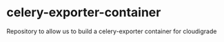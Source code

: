 # celery-exporter-container
Repository to allow us to build a celery-exporter container for cloudigrade
